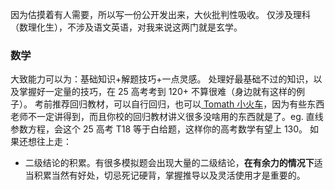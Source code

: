 因为估摸着有人需要，所以写一份公开发出来，大伙批判性吸收。
仅涉及理科（数理化生），不涉及语文英语，对我来说这两门就是玄学。
### 数学
大致能力可以为：基础知识+解题技巧+一点灵感。
处理好最基础不过的知识，以及掌握好一定量的技巧，在 25 高考考到 $120+$ 不算很难（身边就有这样的例子）。
考前推荐回归教材，可以自行回归，也可以[ Tomath 小火车](https://space.bilibili.com/2918884/lists/4221122?type=season)，因为有些东西老师不一定讲得到，而且你校的回归教材讲义很多没啥用的东西就是了。eg. 直线参数方程，会这个 25 高考 T18 等于白给题，这样你的高考数学有望上 130。
如果还想往上走：
- 二级结论的积累。有很多模拟题会出现大量的二级结论，**在有余力的情况下**适当积累当然有好处，切忌死记硬背，掌握推导以及灵活使用才是重要的。